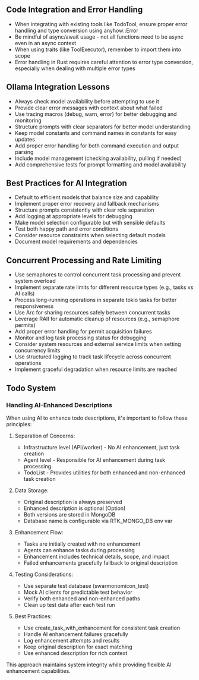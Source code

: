 ## Code Integration and Error Handling
- When integrating with existing tools like TodoTool, ensure proper error handling and type conversion using anyhow::Error
- Be mindful of async/await usage - not all functions need to be async even in an async context
- When using traits (like ToolExecutor), remember to import them into scope
- Error handling in Rust requires careful attention to error type conversion, especially when dealing with multiple error types 

## Ollama Integration Lessons
- Always check model availability before attempting to use it
- Provide clear error messages with context about what failed
- Use tracing macros (debug, warn, error) for better debugging and monitoring
- Structure prompts with clear separators for better model understanding
- Keep model constants and command names in constants for easy updates
- Add proper error handling for both command execution and output parsing
- Include model management (checking availability, pulling if needed)
- Add comprehensive tests for prompt formatting and model availability

## Best Practices for AI Integration
- Default to efficient models that balance size and capability
- Implement proper error recovery and fallback mechanisms
- Structure prompts consistently with clear role separation
- Add logging at appropriate levels for debugging
- Make model selection configurable but with sensible defaults
- Test both happy path and error conditions
- Consider resource constraints when selecting default models
- Document model requirements and dependencies 

## Concurrent Processing and Rate Limiting
- Use semaphores to control concurrent task processing and prevent system overload
- Implement separate rate limits for different resource types (e.g., tasks vs AI calls)
- Process long-running operations in separate tokio tasks for better responsiveness
- Use Arc for sharing resources safely between concurrent tasks
- Leverage RAII for automatic cleanup of resources (e.g., semaphore permits)
- Add proper error handling for permit acquisition failures
- Monitor and log task processing status for debugging
- Consider system resources and external service limits when setting concurrency limits
- Use structured logging to track task lifecycle across concurrent operations
- Implement graceful degradation when resource limits are reached 

## Todo System

### Handling AI-Enhanced Descriptions

When using AI to enhance todo descriptions, it's important to follow these principles:

1. Separation of Concerns:
   - Infrastructure level (API/worker) - No AI enhancement, just task creation
   - Agent level - Responsible for AI enhancement during task processing
   - TodoList - Provides utilities for both enhanced and non-enhanced task creation

2. Data Storage:
   - Original description is always preserved
   - Enhanced description is optional (Option<String>)
   - Both versions are stored in MongoDB
   - Database name is configurable via RTK_MONGO_DB env var

3. Enhancement Flow:
   - Tasks are initially created with no enhancement
   - Agents can enhance tasks during processing
   - Enhancement includes technical details, scope, and impact
   - Failed enhancements gracefully fallback to original description

4. Testing Considerations:
   - Use separate test database (swarmonomicon_test)
   - Mock AI clients for predictable test behavior
   - Verify both enhanced and non-enhanced paths
   - Clean up test data after each test run

5. Best Practices:
   - Use create_task_with_enhancement for consistent task creation
   - Handle AI enhancement failures gracefully
   - Log enhancement attempts and results
   - Keep original description for exact matching
   - Use enhanced description for rich context

This approach maintains system integrity while providing flexible AI enhancement capabilities. 
